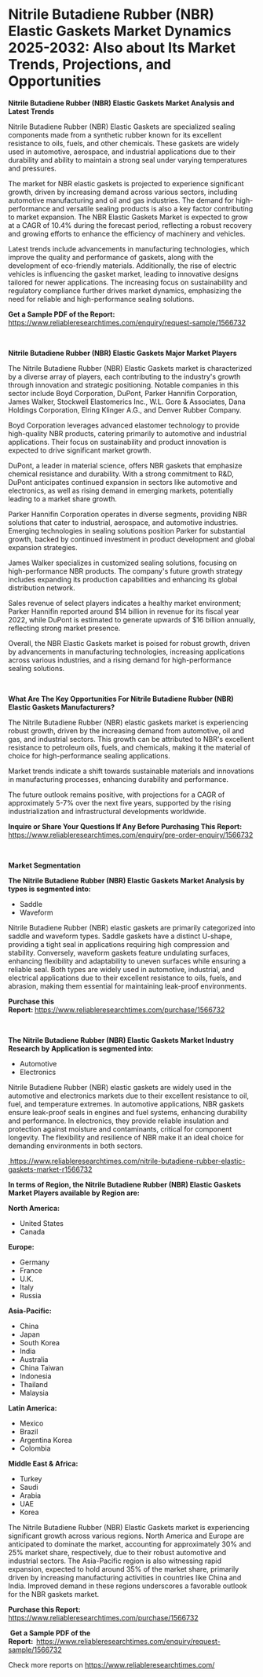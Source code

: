 <p><h1>Nitrile Butadiene Rubber (NBR) Elastic Gaskets Market Dynamics 2025-2032: Also about Its Market Trends, Projections, and Opportunities</h1></p><p><strong>Nitrile Butadiene Rubber (NBR) Elastic Gaskets Market Analysis and Latest Trends</strong></p>
<p><p>Nitrile Butadiene Rubber (NBR) Elastic Gaskets are specialized sealing components made from a synthetic rubber known for its excellent resistance to oils, fuels, and other chemicals. These gaskets are widely used in automotive, aerospace, and industrial applications due to their durability and ability to maintain a strong seal under varying temperatures and pressures.</p><p>The market for NBR elastic gaskets is projected to experience significant growth, driven by increasing demand across various sectors, including automotive manufacturing and oil and gas industries. The demand for high-performance and versatile sealing products is also a key factor contributing to market expansion. The NBR Elastic Gaskets Market is expected to grow at a CAGR of 10.4% during the forecast period, reflecting a robust recovery and growing efforts to enhance the efficiency of machinery and vehicles.</p><p>Latest trends include advancements in manufacturing technologies, which improve the quality and performance of gaskets, along with the development of eco-friendly materials. Additionally, the rise of electric vehicles is influencing the gasket market, leading to innovative designs tailored for newer applications. The increasing focus on sustainability and regulatory compliance further drives market dynamics, emphasizing the need for reliable and high-performance sealing solutions.</p></p>
<p><strong>Get a Sample PDF of the Report:&nbsp;</strong> <a href="https://www.reliableresearchtimes.com/enquiry/request-sample/1566732?utm_campaign=3219&utm_medium=2&utm_source=Github&utm_content=ia&utm_term=22032025&utm_id=nitrile-butadiene-rubber-nbr-elastic-gaskets">https://www.reliableresearchtimes.com/enquiry/request-sample/1566732</a></p>
<p>&nbsp;</p>
<p><strong>Nitrile Butadiene Rubber (NBR) Elastic Gaskets Major Market Players</strong></p>
<p><p>The Nitrile Butadiene Rubber (NBR) Elastic Gaskets market is characterized by a diverse array of players, each contributing to the industry's growth through innovation and strategic positioning. Notable companies in this sector include Boyd Corporation, DuPont, Parker Hannifin Corporation, James Walker, Stockwell Elastomerics Inc., W.L. Gore & Associates, Dana Holdings Corporation, Elring Klinger A.G., and Denver Rubber Company.</p><p>Boyd Corporation leverages advanced elastomer technology to provide high-quality NBR products, catering primarily to automotive and industrial applications. Their focus on sustainability and product innovation is expected to drive significant market growth.</p><p>DuPont, a leader in material science, offers NBR gaskets that emphasize chemical resistance and durability. With a strong commitment to R&D, DuPont anticipates continued expansion in sectors like automotive and electronics, as well as rising demand in emerging markets, potentially leading to a market share growth.</p><p>Parker Hannifin Corporation operates in diverse segments, providing NBR solutions that cater to industrial, aerospace, and automotive industries. Emerging technologies in sealing solutions position Parker for substantial growth, backed by continued investment in product development and global expansion strategies.</p><p>James Walker specializes in customized sealing solutions, focusing on high-performance NBR products. The company's future growth strategy includes expanding its production capabilities and enhancing its global distribution network.</p><p>Sales revenue of select players indicates a healthy market environment; Parker Hannifin reported around $14 billion in revenue for its fiscal year 2022, while DuPont is estimated to generate upwards of $16 billion annually, reflecting strong market presence.</p><p>Overall, the NBR Elastic Gaskets market is poised for robust growth, driven by advancements in manufacturing technologies, increasing applications across various industries, and a rising demand for high-performance sealing solutions.</p></p>
<p>&nbsp;</p>
<p><strong>What Are The Key Opportunities For Nitrile Butadiene Rubber (NBR) Elastic Gaskets Manufacturers?</strong></p>
<p><p>The Nitrile Butadiene Rubber (NBR) elastic gaskets market is experiencing robust growth, driven by the increasing demand from automotive, oil and gas, and industrial sectors. This growth can be attributed to NBR's excellent resistance to petroleum oils, fuels, and chemicals, making it the material of choice for high-performance sealing applications. </p><p>Market trends indicate a shift towards sustainable materials and innovations in manufacturing processes, enhancing durability and performance. </p><p>The future outlook remains positive, with projections for a CAGR of approximately 5-7% over the next five years, supported by the rising industrialization and infrastructural developments worldwide.</p></p>
<p><strong>Inquire or Share Your Questions If Any Before Purchasing This Report:</strong> <a href="https://www.reliableresearchtimes.com/enquiry/pre-order-enquiry/1566732?utm_campaign=3219&utm_medium=2&utm_source=Github&utm_content=ia&utm_term=22032025&utm_id=nitrile-butadiene-rubber-nbr-elastic-gaskets">https://www.reliableresearchtimes.com/enquiry/pre-order-enquiry/1566732</a></p>
<p>&nbsp;</p>
<p><strong>Market Segmentation</strong></p>
<p><strong>The Nitrile Butadiene Rubber (NBR) Elastic Gaskets Market Analysis by types is segmented into:</strong></p>
<p><ul><li>Saddle</li><li>Waveform</li></ul></p>
<p><p>Nitrile Butadiene Rubber (NBR) elastic gaskets are primarily categorized into saddle and waveform types. Saddle gaskets have a distinct U-shape, providing a tight seal in applications requiring high compression and stability. Conversely, waveform gaskets feature undulating surfaces, enhancing flexibility and adaptability to uneven surfaces while ensuring a reliable seal. Both types are widely used in automotive, industrial, and electrical applications due to their excellent resistance to oils, fuels, and abrasion, making them essential for maintaining leak-proof environments.</p></p>
<p><strong>Purchase this Report:&nbsp;</strong><a href="https://www.reliableresearchtimes.com/purchase/1566732?utm_campaign=3219&utm_medium=2&utm_source=Github&utm_content=ia&utm_term=22032025&utm_id=nitrile-butadiene-rubber-nbr-elastic-gaskets">https://www.reliableresearchtimes.com/purchase/1566732</a></p>
<p>&nbsp;</p>
<p><strong>The Nitrile Butadiene Rubber (NBR) Elastic Gaskets Market Industry Research by Application is segmented into:</strong></p>
<p><ul><li>Automotive</li><li>Electronics</li></ul></p>
<p><p>Nitrile Butadiene Rubber (NBR) elastic gaskets are widely used in the automotive and electronics markets due to their excellent resistance to oil, fuel, and temperature extremes. In automotive applications, NBR gaskets ensure leak-proof seals in engines and fuel systems, enhancing durability and performance. In electronics, they provide reliable insulation and protection against moisture and contaminants, critical for component longevity. The flexibility and resilience of NBR make it an ideal choice for demanding environments in both sectors.</p></p>
<p><a href="https://www.reliableresearchtimes.com/nitrile-butadiene-rubber-elastic-gaskets-market-r1566732?utm_campaign=3219&utm_medium=2&utm_source=Github&utm_content=ia&utm_term=22032025&utm_id=nitrile-butadiene-rubber-nbr-elastic-gaskets">&nbsp;https://www.reliableresearchtimes.com/nitrile-butadiene-rubber-elastic-gaskets-market-r1566732</a></p>
<p><strong>In terms of Region, the Nitrile Butadiene Rubber (NBR) Elastic Gaskets Market Players available by Region are:</strong></p>
<p>
    <p> <strong> North America: </strong>
        <ul>
            <li>United States</li>
            <li>Canada</li>
        </ul>
        </p> 
    <p> <strong> Europe: </strong>
        <ul>
            <li>Germany</li>
            <li>France</li>
            <li>U.K.</li>
            <li>Italy</li>
            <li>Russia</li>
        </ul>
        </p> 
    <p> <strong> Asia-Pacific: </strong>
        <ul>
            <li>China</li>
            <li>Japan</li>
            <li>South Korea</li>
            <li>India</li>
            <li>Australia</li>
            <li>China Taiwan</li>
            <li>Indonesia</li>
            <li>Thailand</li>
            <li>Malaysia</li>
        </ul>
        </p> 
    <p> <strong> Latin America: </strong>
        <ul>
            <li>Mexico</li>
            <li>Brazil</li>
            <li>Argentina Korea</li>
            <li>Colombia</li>
        </ul>
        </p> 
    <p> <strong> Middle East & Africa: </strong>
        <ul>
            <li>Turkey</li>
            <li>Saudi</li>
            <li>Arabia</li>
            <li>UAE</li>
            <li>Korea</li>
        </ul>
    </p>
    </p>
<p><p>The Nitrile Butadiene Rubber (NBR) Elastic Gaskets market is experiencing significant growth across various regions. North America and Europe are anticipated to dominate the market, accounting for approximately 30% and 25% market share, respectively, due to their robust automotive and industrial sectors. The Asia-Pacific region is also witnessing rapid expansion, expected to hold around 35% of the market share, primarily driven by increasing manufacturing activities in countries like China and India. Improved demand in these regions underscores a favorable outlook for the NBR gaskets market.</p></p>
<p><strong>Purchase this Report: </strong><a href="https://www.reliableresearchtimes.com/purchase/1566732?utm_campaign=3219&utm_medium=2&utm_source=Github&utm_content=ia&utm_term=22032025&utm_id=nitrile-butadiene-rubber-nbr-elastic-gaskets">https://www.reliableresearchtimes.com/purchase/1566732</a></p>
<p>&nbsp;<strong>Get a Sample PDF of the Report:&nbsp;&nbsp;</strong><a href="https://www.reliableresearchtimes.com/enquiry/request-sample/1566732?utm_campaign=3219&utm_medium=2&utm_source=Github&utm_content=ia&utm_term=22032025&utm_id=nitrile-butadiene-rubber-nbr-elastic-gaskets">https://www.reliableresearchtimes.com/enquiry/request-sample/1566732</a></p>
<p><strong></strong></p>
<p>Check more reports on <a href="https://www.reliableresearchtimes.com/?utm_campaign=3219&utm_medium=2&utm_source=Github&utm_content=ia&utm_term=22032025&utm_id=nitrile-butadiene-rubber-nbr-elastic-gaskets">https://www.reliableresearchtimes.com/</a></p>